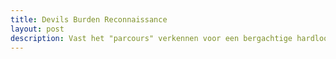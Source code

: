 ```yaml
---
title: Devils Burden Reconnaissance
layout: post
description: Vast het "parcours" verkennen voor een bergachtige hardloop evenement.
---
```


<!--more-->